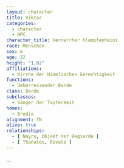 ```yaml
---
layout: character
title: Viktor
categories:
  - character
  - NPC
character_title: Vernarrter Klampfenheini
race: Menschen
sex: m
age: 22
height: "1,82"
affiliations:
  - Kirche der Himmlischen Gerechtigkeit
functions:
  - Umherreisender Barde
class: Barde
subclasses:
  - Sänger der Tapferkeit
homes:
  - Brodia
alignment: TN
alive: true
relationships:
  - [ Nayru, Objekt der Begierde ]
  - [ Thanatos, Rivale ]
---
```


...